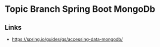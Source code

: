 # Topic Branch Spring Boot MongoDb

## Links
* https://spring.io/guides/gs/accessing-data-mongodb/

